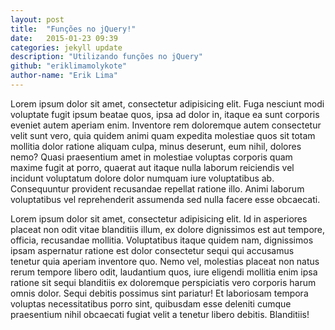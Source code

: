 ```yaml
---
layout: post
title:  "Funções no jQuery!"
date:   2015-01-23 09:39
categories: jekyll update
description: "Utilizando funções no jQuery"
github: "eriklimamolykote"
author-name: "Erik Lima"
---
```

Lorem ipsum dolor sit amet, consectetur adipisicing elit. Fuga nesciunt modi voluptate fugit ipsum beatae quos, ipsa ad dolor in, itaque ea sunt corporis eveniet autem aperiam enim. Inventore rem doloremque autem consectetur velit sunt vero, quia quidem animi quam expedita molestiae quos sit totam mollitia dolor ratione aliquam culpa, minus deserunt, eum nihil, dolores nemo? Quasi praesentium amet in molestiae voluptas corporis quam maxime fugit at porro, quaerat aut itaque nulla laborum reiciendis vel incidunt voluptatum dolore dolor numquam iure voluptatibus ab. Consequuntur provident recusandae repellat ratione illo. Animi laborum voluptatibus vel reprehenderit assumenda sed nulla facere esse obcaecati.

Lorem ipsum dolor sit amet, consectetur adipisicing elit. Id in asperiores placeat non odit vitae blanditiis illum, ex dolore dignissimos est aut tempore, officia, recusandae mollitia. Voluptatibus itaque quidem nam, dignissimos ipsam aspernatur ratione est dolor consectetur sequi qui accusamus tenetur quia aperiam inventore quo. Nemo vel, molestias placeat non natus rerum tempore libero odit, laudantium quos, iure eligendi mollitia enim ipsa ratione sit sequi blanditiis ex doloremque perspiciatis vero corporis harum omnis dolor. Sequi debitis possimus sint pariatur! Et laboriosam tempora voluptas necessitatibus porro sint, quibusdam esse deleniti cumque praesentium nihil obcaecati fugiat velit a tenetur libero debitis. Blanditiis!


